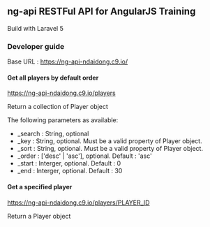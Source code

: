 ## ng-api RESTFul API for AngularJS Training

Build with Laravel 5

### Developer guide

Base URL : https://ng-api-ndaidong.c9.io/

#### Get all players by default order

https://ng-api-ndaidong.c9.io/players

Return a collection of Player object

The following parameters as available:

- _search : String, optional
- _key : String, optional. Must be a valid property of Player object.
- _sort : String, optional. Must be a valid property of Player object.
- _order : ['desc' | 'asc'], optional.  Default : 'asc'
- _start : Interger, optional. Default : 0
- _end : Interger, optional.  Default : 30

#### Get a specified player

https://ng-api-ndaidong.c9.io/players/PLAYER_ID

Return a Player object


